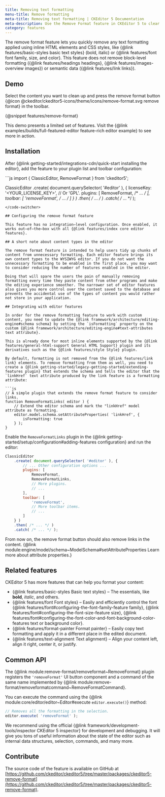 ```yaml
---
title: Removing text formatting
menu-title: Remove formatting
meta-title: Removing text formatting | CKEditor 5 Documentation
meta-description: Use the Remove Format feature in CKEditor 5 to clear text styling and return content to its default, unformatted state.
category: features
---
```


The remove format feature lets you quickly remove any text formatting applied using inline HTML elements and CSS styles, like {@link features/basic-styles basic text styles} (bold, italic) or {@link features/font font family, size, and color}. This feature does not remove block-level formatting ({@link features/headings headings}, {@link features/images-overview images}) or semantic data ({@link features/link links}).

## Demo

Select the content you want to clean up and press the remove format button {@icon @ckeditor/ckeditor5-icons/theme/icons/remove-format.svg remove format} in the toolbar.

{@snippet features/remove-format}

<snippet-footer>
	This demo presents a limited set of features. Visit the {@link examples/builds/full-featured-editor feature-rich editor example} to see more in action.
</snippet-footer>

## Installation

After {@link getting-started/integrations-cdn/quick-start installing the editor}, add the feature to your plugin list and toolbar configuration:

<code-switcher>
```js
import { ClassicEditor, RemoveFormat } from 'ckeditor5';

ClassicEditor
	.create( document.querySelector( '#editor' ), {
		licenseKey: '<YOUR_LICENSE_KEY>', // Or 'GPL'.
		plugins: [ RemoveFormat, /* ... */ ],
		toolbar: [ 'removeFormat', /* ... */ ]
	} )
	.then( /* ... */ )
	.catch( /* ... */ );
```
</code-switcher>

## Configuring the remove format feature

This feature has no integration–level configuration. Once enabled, it works out–of–the–box with all {@link features/index core editor features}.

## A short note about content types in the editor

The remove format feature is intended to help users tidy up chunks of content from unnecessary formatting. Each editor feature brings its own content types to the WYSIWYG editor. If you do not want the unnecessary formatting to be enabled in the first place, you may want to consider reducing the number of features enabled in the editor.

Doing that will spare the users the pain of manually removing formatting every time they paste content from other programs and make the editing experience smoother. The narrower set of editor features also gives you more control over the content saved to the database and prevents the accidental use of the types of content you would rather not store in your application.

## Integrating with editor features

In order for the remove formatting feature to work with custom content, you need to update the {@link framework/architecture/editing-engine#schema schema} by setting the `isFormatting` property on the custom {@link framework/architecture/editing-engine#text-attributes text attribute}.

This is already done for most inline elements supported by the {@link features/general-html-support General HTML Support} plugin and its derivatives such as the {@link features/style Style} plugin.

By default, formatting is not removed from the {@link features/link link} elements. To remove formatting from them as well, you need to create a {@link getting-started/legacy-getting-started/extending-features plugin} that extends the schema and tells the editor that the `linkHref` text attribute produced by the link feature is a formatting attribute:

```js
// A simple plugin that extends the remove format feature to consider links.
function RemoveFormatLinks( editor ) {
	// Extend the editor schema and mark the "linkHref" model attribute as formatting.
	editor.model.schema.setAttributeProperties( 'linkHref', {
		isFormatting: true
	} );
}
```

Enable the `RemoveFormatLinks` plugin in the {@link getting-started/setup/configuration#adding-features configuration} and run the editor:

```js
ClassicEditor
	.create( document.querySelector( '#editor' ), {
		// ... Other configuration options ...
		plugins: [
			RemoveFormat,
			RemoveFormatLinks,
			// More plugins.
			// ...
		],
		toolbar: [
			'removeFormat',
			// More toolbar items.
			// ...
		]
	} )
	.then( /* ... */ )
	.catch( /* ... */ );
```

From now on, the remove format button should also remove links in the content. {@link module:engine/model/schema~ModelSchema#setAttributeProperties Learn more about attribute properties.}

## Related features

CKEditor&nbsp;5 has more features that can help you format your content:

* {@link features/basic-styles Basic text styles} &ndash; The essentials, like **bold**, *italic*, and others.
* {@link features/font Font styles} &ndash; Easily and efficiently control the font {@link features/font#configuring-the-font-family-feature family}, {@link features/font#configuring-the-font-size-feature size}, {@link features/font#configuring-the-font-color-and-font-background-color-features text or background color}.
* {@link features/format-painter Format painter} &ndash; Easily copy text formatting and apply it in a different place in the edited document.
* {@link features/text-alignment Text alignment} &ndash; Align your content left, align it right, center it, or justify.

## Common API

The {@link module:remove-format/removeformat~RemoveFormat} plugin registers the `'removeFormat'` UI button component and a command of the same name implemented by {@link module:remove-format/removeformatcommand~RemoveFormatCommand}.

You can execute the command using the {@link module:core/editor/editor~Editor#execute `editor.execute()`} method:

```js
// Removes all the formatting in the selection.
editor.execute( 'removeFormat' );
```

<info-box>
	We recommend using the official {@link framework/development-tools/inspector CKEditor&nbsp;5 inspector} for development and debugging. It will give you tons of useful information about the state of the editor such as internal data structures, selection, commands, and many more.
</info-box>

## Contribute

The source code of the feature is available on GitHub at [https://github.com/ckeditor/ckeditor5/tree/master/packages/ckeditor5-remove-format](https://github.com/ckeditor/ckeditor5/tree/master/packages/ckeditor5-remove-format).
